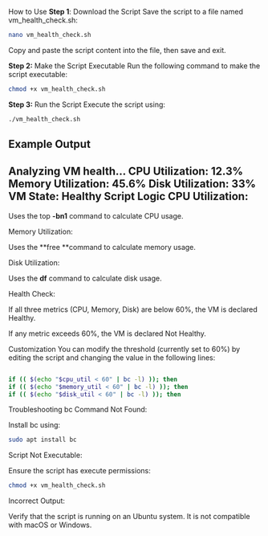 How to Use
**Step 1**: Download the Script
Save the script to a file named vm_health_check.sh:



```bash
nano vm_health_check.sh
```

Copy and paste the script content into the file, then save and exit.

**Step 2:** Make the Script Executable
Run the following command to make the script executable:


```bash
chmod +x vm_health_check.sh
```

**Step 3:** Run the Script
Execute the script using:



```bash
./vm_health_check.sh
```

Example Output
------------------------------
Analyzing VM health...
CPU Utilization: 12.3%
Memory Utilization: 45.6%
Disk Utilization: 33%
VM State: Healthy
Script Logic
CPU Utilization:
-------------------------------

Uses the top **-bn1** command to calculate CPU usage.

Memory Utilization:

Uses the **free **command to calculate memory usage.

Disk Utilization:

Uses the **df** command to calculate disk usage.

Health Check:

If all three metrics (CPU, Memory, Disk) are below 60%, the VM is declared Healthy.

If any metric exceeds 60%, the VM is declared Not Healthy.

Customization
You can modify the threshold (currently set to 60%) by editing the script and changing the value in the following lines:

```bash

if (( $(echo "$cpu_util < 60" | bc -l) )); then
if (( $(echo "$memory_util < 60" | bc -l) )); then
if (( $(echo "$disk_util < 60" | bc -l) )); then
```
Troubleshooting
bc Command Not Found:

Install bc using:


```bash
sudo apt install bc
```
Script Not Executable:

Ensure the script has execute permissions:


```bash
chmod +x vm_health_check.sh
```
Incorrect Output:

Verify that the script is running on an Ubuntu system. It is not compatible with macOS or Windows.
